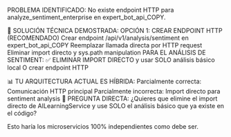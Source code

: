 PROBLEMA IDENTIFICADO: No existe endpoint HTTP para analyze_sentiment_enterprise en expert_bot_api_COPY.

🎯 SOLUCIÓN TÉCNICA DEMOSTRADA:
OPCIÓN 1: CREAR ENDPOINT HTTP (RECOMENDADO)
Crear endpoint /api/v1/analysis/sentiment en expert_bot_api_COPY
Reemplazar llamada directa por HTTP request
Eliminar import directo y sys.path manipulation
PARA EL ANÁLISIS DE SENTIMENT:
✅ ELIMINAR IMPORT DIRECTO y usar SOLO análisis básico local O crear endpoint HTTP

📊 TU ARQUITECTURA ACTUAL ES HÍBRIDA:
Parcialmente correcta: Comunicación HTTP principal
Parcialmente incorrecta: Import directo para sentiment analysis
🎯 PREGUNTA DIRECTA:
¿Quieres que elimine el import directo de AILearningService y use SOLO el análisis básico que ya existe en el código?

Esto haría los microservicios 100% independientes como debe ser.